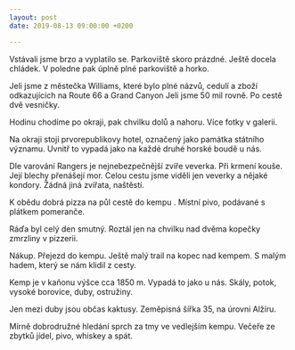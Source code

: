 ```yaml
---
layout: post
date: 2019-08-13 09:00:00 +0200

---
```

Vstávali jsme brzo a vyplatilo se. Parkoviště skoro prázdné. Ještě docela chládek. V poledne pak úplně plné parkoviště a horko. 

Jeli jsme z městečka Williams, které bylo plné názvů, cedulí a zboží odkazujících na Route 66  a Grand Canyon Jeli jsme 50 mil rovně. Po cestě dvě vesničky. 

Hodinu chodíme po okraji, pak chvilku dolů a nahoru. Více fotky v galerii. 

Na okraji stojí prvorepublikovy hotel, označený jako památka státního významu. Uvnitř to vypadá jako na každé druhé horské boudě u nás. 

Dle varování Rangers je nejnebezpečnější zvíře veverka. Při krmení kouše. Její blechy přenášejí mor. Celou cestu jsme viděli jen veverky a nějaké kondory. Žádná jiná zvířata, naštěstí.

K obědu dobrá pizza na půl cestě do kempu . Místní pivo, podávané s plátkem pomeranče. 

Ráďa byl celý den smutný. Roztál jen na chvilku nad dvěma kopečky zmrzliny v pizzerii. 

Nákup. Přejezd do kempu. Ještě malý trail na kopec nad kempem. S malým hadem, který se nám klidil z cesty. 

Kemp je v kaňonu výšce cca 1850 m. Vypadá to jako u nás. Skály, potok, vysoké borovice, duby, ostružiny. 

Jen mezi duby jsou občas kaktusy. Zeměpisná šířka 35, na úrovni Alžíru. 

Mírně dobrodružné hledání sprch za tmy ve vedlejším kempu. Večeře ze zbytků jídel, pivo, whiskey a spát. 